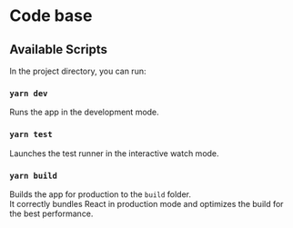 # Code base

[https://chirashi-kun.vercel.app/]: https://chirashi-kun.vercel.app/

## Available Scripts

In the project directory, you can run:

### `yarn dev`

Runs the app in the development mode.<br />

### `yarn test`

Launches the test runner in the interactive watch mode.<br />

### `yarn build`

Builds the app for production to the `build` folder.<br />
It correctly bundles React in production mode and optimizes the build for the best performance.
